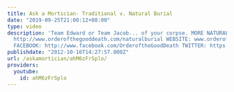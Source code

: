 ```yaml
---
title: Ask a Mortician- Traditional v. Natural Burial
date: "2019-09-25T21:00:12+08:00"
type: video
description: 'Team Edward or Team Jacob... of your corpse. MORE NATURAL BURIAL INFO:
  http://www.orderofthegooddeath.com/naturalburial WEBSITE: www.orderofthegooddeath.com
  FACEBOOK: http://www.facebook.com/OrderoftheGoodDeath TWITTER: https://twitter.com/TheGoodDeath'
publishdate: "2012-10-16T14:27:57.000Z"
url: /askamortician/ahM6zFrSplo/
providers:
  youtube:
    id: ahM6zFrSplo
---
```

